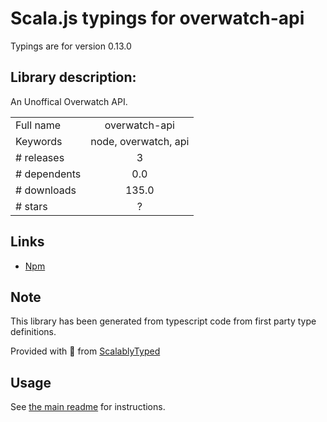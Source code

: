 
# Scala.js typings for overwatch-api

Typings are for version 0.13.0

## Library description:
An Unoffical Overwatch API.

|                    |                 |
| ------------------ | :-------------: |
| Full name          | overwatch-api |
| Keywords           | node, overwatch, api |
| # releases         | 3 |
| # dependents       | 0.0 |
| # downloads        | 135.0 |
| # stars            | ? |

## Links
- [Npm](https://www.npmjs.com/package/overwatch-api)
    


## Note
This library has been generated from typescript code from first party type definitions.

Provided with :purple_heart: from [ScalablyTyped](https://github.com/oyvindberg/ScalablyTyped)

## Usage
See [the main readme](../../readme.md) for instructions.


